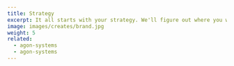 ```yaml
---
title: Strategy
excerpt: It all starts with your strategy. We'll figure out where you want to go with your business, and what needs to be put in place to get you there.
image: images/creates/brand.jpg
weight: 5
related: 
  - agon-systems
  - agon-systems
---
```


